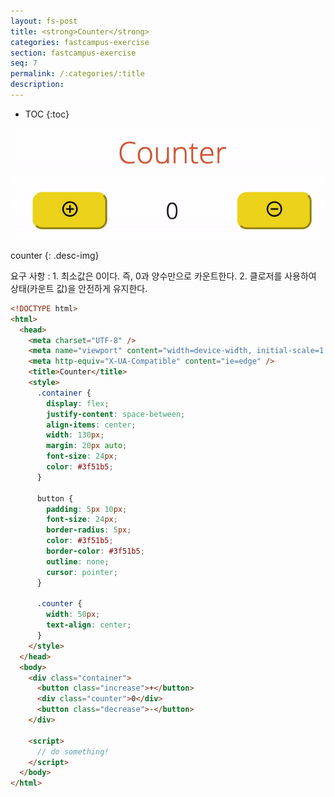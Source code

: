 ```yaml
---
layout: fs-post
title: <strong>Counter</strong>
categories: fastcampus-exercise
section: fastcampus-exercise
seq: 7
permalink: /:categories/:title
description:
---
```


* TOC
{:toc}

![](/assets/fs-images/exercise/counter.gif)

counter
{: .desc-img}

요구 사항
: 1. 최소값은 0이다. 즉, 0과 양수만으로 카운트한다.
2. 클로저를 사용하여 상태(카운트 값)을 안전하게 유지한다.

```html
<!DOCTYPE html>
<html>
  <head>
    <meta charset="UTF-8" />
    <meta name="viewport" content="width=device-width, initial-scale=1.0" />
    <meta http-equiv="X-UA-Compatible" content="ie=edge" />
    <title>Counter</title>
    <style>
      .container {
        display: flex;
        justify-content: space-between;
        align-items: center;
        width: 130px;
        margin: 20px auto;
        font-size: 24px;
        color: #3f51b5;
      }

      button {
        padding: 5px 10px;
        font-size: 24px;
        border-radius: 5px;
        color: #3f51b5;
        border-color: #3f51b5;
        outline: none;
        cursor: pointer;
      }

      .counter {
        width: 50px;
        text-align: center;
      }
    </style>
  </head>
  <body>
    <div class="container">
      <button class="increase">+</button>
      <div class="counter">0</div>
      <button class="decrease">-</button>
    </div>

    <script>
      // do something!
    </script>
  </body>
</html>
```

<!-- <iframe src="https://stackblitz.com/edit/angular-counter-exam?ctl=1&embed=1&hideNavigation=1&file=src/app/counter/counter.component.ts" frameborder="0" width="100%" height="700"></iframe> -->
